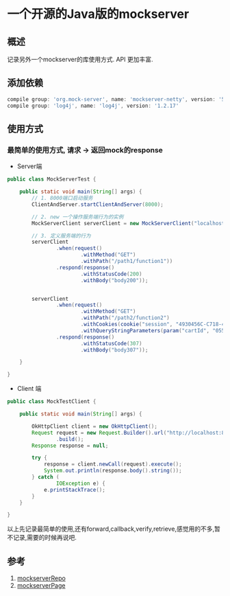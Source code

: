 # 一个开源的Java版的mockserver

## 概述
记录另外一个mockserver的库使用方式. API 更加丰富.
<!-- more -->

## 添加依赖

```groovy
compile group: 'org.mock-server', name: 'mockserver-netty', version: '5.6.1'
compile group: 'log4j', name: 'log4j', version: '1.2.17'
```

## 使用方式
### 最简单的使用方式, 请求 -> 返回mock的response

- Server端

```java
public class MockServerTest {

    public static void main(String[] args) {
        // 1. 8000端口启动服务
        ClientAndServer.startClientAndServer(8000);

        // 2. new 一个操作服务端行为的实例
        MockServerClient serverClient = new MockServerClient("localhost", 8000);

        // 3. 定义服务端的行为
        serverClient
                .when(request()
                        .withMethod("GET")
                        .withPath("/path1/function1"))
                .respond(response()
                        .withStatusCode(200)
                        .withBody("body200"));


        serverClient
                .when(request()
                        .withMethod("GET")
                        .withPath("/path2/function2")
                        .withCookies(cookie("session", "4930456C-C718-476F-971F-CB8E047AB349"))
                        .withQueryStringParameters(param("cartId", "055CA455-1DF7-45BB-8535-4F83E7266092")))
                .respond(response()
                        .withStatusCode(307)
                        .withBody("body307"));

    }

}
```

- Client 端

```java
public class MockTestClient {

    public static void main(String[] args) {

        OkHttpClient client = new OkHttpClient();
        Request request = new Request.Builder().url("http://localhost:8000/path1/function1")
                .build();
        Response response = null;

        try {
            response = client.newCall(request).execute();
            System.out.println(response.body().string());
        } catch (
                IOException e) {
            e.printStackTrace();
        }
    }

}

```

以上先记录最简单的使用,还有forward,callback,verify,retrieve,感觉用的不多,暂不记录,需要的时候再说吧.


## 参考
1. [mockserverRepo](https://github.com/jamesdbloom/mockserver)
2. [mockserverPage](http://www.mock-server.com/#what-is-mockserver)
